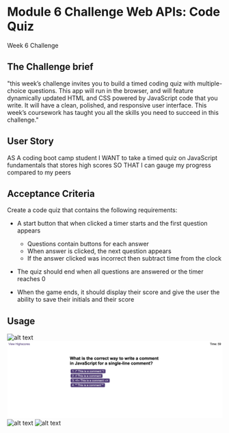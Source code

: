 # Module 6 Challenge Web APIs: Code Quiz

Week 6 Challenge

## The Challenge brief

"this week’s challenge invites you to build a timed coding quiz with multiple-choice questions. This app will run in the browser, and will feature dynamically updated HTML and CSS powered by JavaScript code that you write. It will have a clean, polished, and responsive user interface. This week’s coursework has taught you all the skills you need to succeed in this challenge."

## User Story

AS A coding boot camp student
I WANT to take a timed quiz on JavaScript fundamentals that stores high scores
SO THAT I can gauge my progress compared to my peers

## Acceptance Criteria

Create a code quiz that contains the following requirements:

* A start button that when clicked a timer starts and the first question appears
 
  * Questions contain buttons for each answer
  * When answer is clicked, the next question appears
  * If the answer clicked was incorrect then subtract time from the clock

* The quiz should end when all questions are answered or the timer reaches 0
* When the game ends, it should display their score and give the user the ability to save their initials and their score

## Usage

![alt text](assets/screenshots/Screenshot1.png)
![alt text](assets/screenshots/Screenshot%202.png)
![alt text](assets/screenshots/Screenshot3.png)
![alt text](assets/screenshots/Screenshot4.png)



